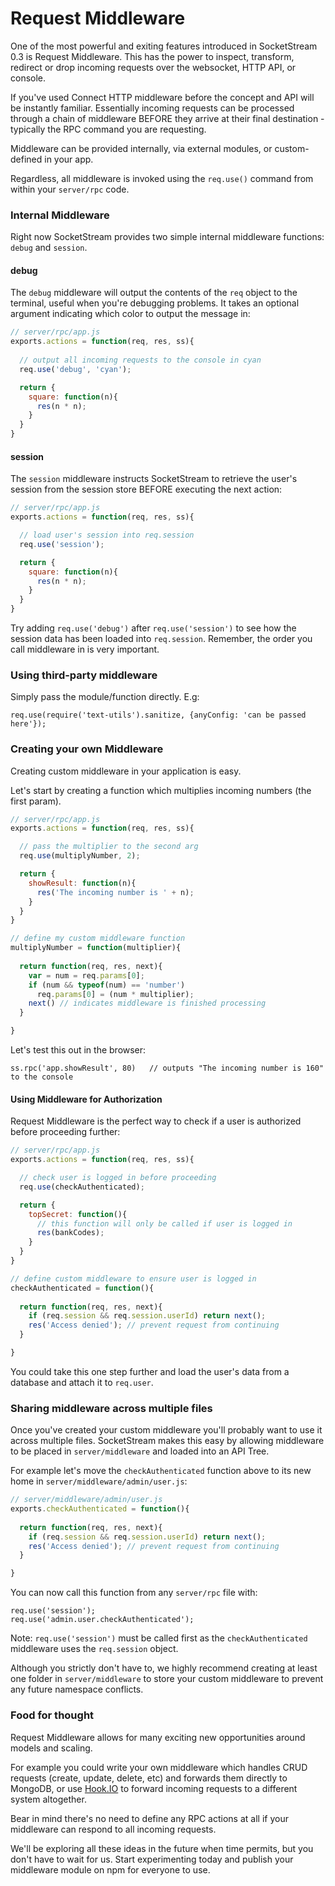 # Request Middleware

One of the most powerful and exiting features introduced in SocketStream 0.3 is Request Middleware. This has the power to inspect, transform, redirect or drop incoming requests over the websocket, HTTP API, or console.

If you've used Connect HTTP middleware before the concept and API will be instantly familiar. Essentially incoming requests can be processed through a chain of middleware BEFORE they arrive at their final destination - typically the RPC command you are requesting.

Middleware can be provided internally, via external modules, or custom-defined in your app.

Regardless, all middleware is invoked using the `req.use()` command from within your `server/rpc` code.


### Internal Middleware

Right now SocketStream provides two simple internal middleware functions: `debug` and `session`. 

#### debug

The `debug` middleware will output the contents of the `req` object to the terminal, useful when you're debugging problems. It takes an optional argument indicating which color to output the message in:

```javascript
// server/rpc/app.js
exports.actions = function(req, res, ss){
  
  // output all incoming requests to the console in cyan
  req.use('debug', 'cyan');

  return {
    square: function(n){
      res(n * n);
    }
  }
}
```

#### session

The `session` middleware instructs SocketStream to retrieve the user's session from the session store BEFORE executing the next action:

```javascript
// server/rpc/app.js
exports.actions = function(req, res, ss){

  // load user's session into req.session  
  req.use('session');

  return {
    square: function(n){
      res(n * n);
    }
  }
}
```

Try adding `req.use('debug')` after `req.use('session')` to see how the session data has been loaded into `req.session`. Remember, the order you call middleware in is very important.


### Using third-party middleware

Simply pass the module/function directly. E.g:

    req.use(require('text-utils').sanitize, {anyConfig: 'can be passed here'});



### Creating your own Middleware

Creating custom middleware in your application is easy.

Let's start by creating a function which multiplies incoming numbers (the first param).

```javascript
// server/rpc/app.js
exports.actions = function(req, res, ss){

  // pass the multiplier to the second arg
  req.use(multiplyNumber, 2);

  return {
    showResult: function(n){
      res('The incoming number is ' + n);
    }
  }
}

// define my custom middleware function
multiplyNumber = function(multiplier){
  
  return function(req, res, next){
    var = num = req.params[0];
    if (num && typeof(num) == 'number')
      req.params[0] = (num * multiplier);
    next() // indicates middleware is finished processing
  }

}
```

Let's test this out in the browser:

    ss.rpc('app.showResult', 80)   // outputs "The incoming number is 160" to the console


#### Using Middleware for Authorization

Request Middleware is the perfect way to check if a user is authorized before proceeding further:

```javascript
// server/rpc/app.js
exports.actions = function(req, res, ss){

  // check user is logged in before proceeding
  req.use(checkAuthenticated);

  return {
    topSecret: function(){
      // this function will only be called if user is logged in
      res(bankCodes);
    }
  }
}

// define custom middleware to ensure user is logged in
checkAuthenticated = function(){
  
  return function(req, res, next){
    if (req.session && req.session.userId) return next();
    res('Access denied'); // prevent request from continuing
  }

}
```

You could take this one step further and load the user's data from a database and attach it to `req.user`.


### Sharing middleware across multiple files

Once you've created your custom middleware you'll probably want to use it across multiple files. SocketStream makes this easy by allowing middleware to be placed in `server/middleware` and loaded into an API Tree.

For example let's move the `checkAuthenticated` function above to its new home in `server/middleware/admin/user.js`:

```javascript
// server/middleware/admin/user.js
exports.checkAuthenticated = function(){
  
  return function(req, res, next){
    if (req.session && req.session.userId) return next();
    res('Access denied'); // prevent request from continuing
  }

}
```

You can now call this function from any `server/rpc` file with:

    req.use('session');
    req.use('admin.user.checkAuthenticated');

Note: `req.use('session')` must be called first as the `checkAuthenticated` middleware uses the `req.session` object.

Although you strictly don't have to, we highly recommend creating at least one folder in `server/middleware` to store your custom middleware to prevent any future namespace conflicts.


### Food for thought

Request Middleware allows for many exciting new opportunities around models and scaling.

For example you could write your own middleware which handles CRUD requests (create, update, delete, etc) and forwards them directly to MongoDB, or use [Hook.IO](https://github.com/hookio/hook.io) to forward incoming requests to a different system altogether. 

Bear in mind there's no need to define any RPC actions at all if your middleware can respond to all incoming requests.

We'll be exploring all these ideas in the future when time permits, but you don't have to wait for us. Start experimenting today and publish your middleware module on npm for everyone to use.
